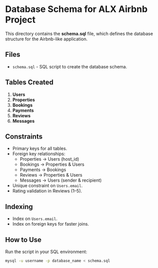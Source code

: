 # Database Schema for ALX Airbnb Project

This directory contains the **schema.sql** file, which defines the database structure for the Airbnb-like application.

## Files
- `schema.sql` - SQL script to create the database schema.

## Tables Created
1. **Users**
2. **Properties**
3. **Bookings**
4. **Payments**
5. **Reviews**
6. **Messages**

## Constraints
- Primary keys for all tables.
- Foreign key relationships:
  - Properties → Users (host_id)
  - Bookings → Properties & Users
  - Payments → Bookings
  - Reviews → Properties & Users
  - Messages → Users (sender & recipient)
- Unique constraint on `Users.email`.
- Rating validation in Reviews (1–5).

## Indexing
- Index on `Users.email`.
- Index on foreign keys for faster joins.

## How to Use
Run the script in your SQL environment:
```bash
mysql -u username -p database_name < schema.sql
